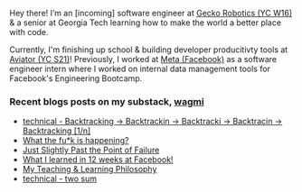 Hey there! I’m an [incoming] software engineer at [Gecko Robotics (YC W16)](https://www.geckorobotics.com/) & a senior at Georgia Tech learning how to make the world a better place with code.

Currently, I'm finishing up school & building developer producitivty tools at [Aviator (YC S21)](https://aviator.co)! Previously, I worked at [Meta (Facebook)](https://facebook.com) as a software engineer intern where I worked on internal data management tools for Facebook's Engineering Bootcamp.

### Recent blogs posts on my substack, [wagmi](https://letswin.substack.com/)
- [technical - Backtracking -> Backtrackin -> Backtracki -> Backtracin -> Backtracking [1/n]](https://letswin.substack.com/p/technical-smack-down-backtracking)
- [What the fu*k is happening?](https://letswin.substack.com/p/what-the-fuk-is-happening)
- [Just Slightly Past the Point of Failure](https://letswin.substack.com/p/just-slightly-past-the-point-of-failure)
- [What I learned in 12 weeks at Facebook!](https://letswin.substack.com/p/what-how-much-can-you-expect-to-learn)
- [My Teaching & Learning Philosophy](https://letswin.substack.com/p/my-teaching-learning-philosophy)
- [technical - two sum](https://letswin.substack.com/p/technical-smack-down-two-sum)



<!--
**ohcnivek/ohcnivek** is a ✨ _special_ ✨ repository because its `README.md` (this file) appears on your GitHub profile.
